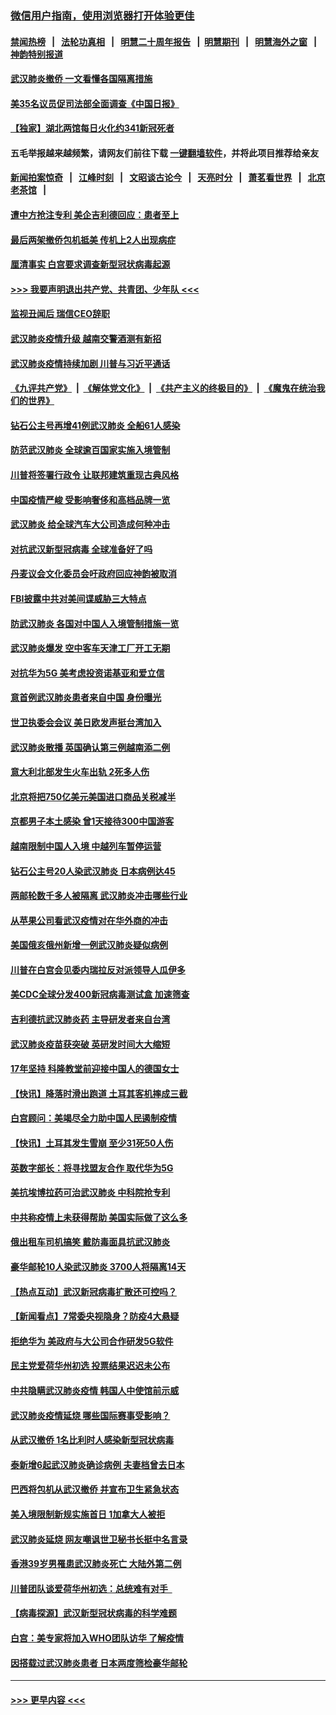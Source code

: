 ### [微信用户指南，使用浏览器打开体验更佳](https://github.com/gfw-breaker/banned-news1/blob/master/indexes/wechat-guide.md?t=0)
#### [禁闻热榜](热点新闻.md?t=0)  &nbsp;&nbsp;|&nbsp;&nbsp; [法轮功真相](https://github.com/gfw-breaker/truth/blob/master/README.md?t=0) &nbsp;&nbsp;|&nbsp;&nbsp; [明慧二十周年报告](https://github.com/gfw-breaker/mh-reports/blob/master/README.md?t=0) &nbsp;&nbsp;|&nbsp;&nbsp;[明慧期刊](https://github.com/gfw-breaker/mh-qikan) &nbsp;&nbsp;|&nbsp;&nbsp; [明慧海外之窗](https://github.com/gfw-breaker/mh-news/blob/master/README.md?t=0) &nbsp;&nbsp;|&nbsp;&nbsp; [神韵特别报道](https://github.com/gfw-breaker/mh-news/blob/master/shenyun.md?t=0)
#### [武汉肺炎撤侨 一文看懂各国隔离措施](../pages/nsc418/n11844216.md?t=02080502) 
#### [美35名议员促司法部全面调查《中国日报》](../pages/nsc418/n11852435.md?t=02080502) 
#### [【独家】湖北两馆每日火化约341新冠死者](../pages/nsc418/n11845444.md?t=02080502) 
#### 五毛举报越来越频繁，请网友们前往下载 [一键翻墙软件](https://github.com/gfw-breaker/ssr-accounts)，并将此项目推荐给亲友
#### [新闻拍案惊奇](https://github.com/gfw-breaker/banned-news1/blob/master/pages/link4.md) &nbsp;&nbsp;|&nbsp;&nbsp; [江峰时刻](https://github.com/gfw-breaker/banned-news1/blob/master/pages/link4.md) &nbsp;&nbsp;|&nbsp;&nbsp; [文昭谈古论今](https://github.com/gfw-breaker/banned-news1/blob/master/pages/link4.md) &nbsp;&nbsp;|&nbsp;&nbsp; [天亮时分](https://github.com/gfw-breaker/banned-news1/blob/master/pages/link4.md) &nbsp;&nbsp;|&nbsp;&nbsp; [萧茗看世界](https://github.com/gfw-breaker/banned-news1/blob/master/pages/link4.md) &nbsp;&nbsp;|&nbsp;&nbsp; [北京老茶馆](https://github.com/gfw-breaker/banned-news1/blob/master/pages/link4.md) &nbsp;&nbsp;|&nbsp;&nbsp; 
#### [遭中方抢注专利 美企吉利德回应：患者至上](../pages/nsc418/n11852037.md?t=02080502) 
#### [最后两架撤侨包机抵美 传机上2人出现病症](../pages/nsc418/n11852173.md?t=02080502) 
#### [厘清事实 白宫要求调查新型冠状病毒起源](../pages/nsc418/n11852106.md?t=02080502) 
#### [>>> 我要声明退出共产党、共青团、少年队 <<<](https://github.com/begood0513/goodnews/blob/master/quit/letter.md) 
#### [监视丑闻后 瑞信CEO辞职](../pages/nsc418/n11852127.md?t=02080502) 
#### [武汉肺炎疫情升级 越南交警酒测有新招](../pages/nsc418/n11851632.md?t=02080502) 
#### [武汉肺炎疫情持续加剧 川普与习近平通话](../pages/nsc418/n11851613.md?t=02080502) 
#### [《九评共产党》](https://github.com/begood0513/9ping.md/blob/master/README.md) &nbsp;|&nbsp; [《解体党文化》](../../../../jtdwh.md/blob/master/README.md)  &nbsp;|&nbsp; [《共产主义的终极目的》](../../../../gczydzjmd.md/blob/master/README.md) &nbsp;|&nbsp; [《魔鬼在统治我们的世界》](../../../../mgztzwmdsj.md/blob/master/README.md) 
#### [钻石公主号再增41例武汉肺炎 全船61人感染](../pages/nsc418/n11850401.md?t=02080502) 
#### [防范武汉肺炎 全球逾百国家实施入境管制](../pages/nsc418/n11850557.md?t=02080502) 
#### [川普将签署行政令 让联邦建筑重现古典风格](../pages/nsc418/n11850654.md?t=02080502) 
#### [中国疫情严峻 受影响奢侈和高档品牌一览](../pages/nsc418/n11850319.md?t=02080502) 
#### [武汉肺炎 给全球汽车大公司造成何种冲击](../pages/nsc418/n11850056.md?t=02080502) 
#### [对抗武汉新型冠病毒 全球准备好了吗](../pages/nsc418/n11850142.md?t=02080502) 
#### [丹麦议会文化委员会吁政府回应神韵被取消](../pages/nsc418/n11849312.md?t=02080502) 
#### [FBI披露中共对美间谍威胁三大特点](../pages/nsc418/n11849700.md?t=02080502) 
#### [防武汉肺炎 各国对中国人入境管制措施一览](../pages/nsc418/n11838726.md?t=02080502) 
#### [武汉肺炎爆发 空中客车天津工厂开工无期](../pages/nsc418/n11849634.md?t=02080502) 
#### [对抗华为5G 美考虑投资诺基亚和爱立信](../pages/nsc418/n11849510.md?t=02080502) 
#### [意首例武汉肺炎患者来自中国 身份曝光](../pages/nsc418/n11849454.md?t=02080502) 
#### [世卫执委会会议 美日欧发声挺台湾加入](../pages/nsc418/n11849433.md?t=02080502) 
#### [武汉肺炎散播 英国确认第三例越南添二例](../pages/nsc418/n11849439.md?t=02080502) 
#### [意大利北部发生火车出轨 2死多人伤](../pages/nsc418/n11848999.md?t=02080502) 
#### [北京将把750亿美元美国进口商品关税减半](../pages/nsc418/n11848896.md?t=02080502) 
#### [京都男子本土感染 曾1天接待300中国游客](../pages/nsc418/n11848641.md?t=02080502) 
#### [越南限制中国人入境 中越列车暂停运营](../pages/nsc418/n11847844.md?t=02080502) 
#### [钻石公主号20人染武汉肺炎 日本病例达45](../pages/nsc418/n11847823.md?t=02080502) 
#### [两邮轮数千多人被隔离 武汉肺炎冲击哪些行业](../pages/nsc418/n11847456.md?t=02080502) 
#### [从苹果公司看武汉疫情对在华外商的冲击](../pages/nsc418/n11847586.md?t=02080502) 
#### [美国俄亥俄州新增一例武汉肺炎疑似病例](../pages/nsc418/n11847714.md?t=02080502) 
#### [川普在白宫会见委内瑞拉反对派领导人瓜伊多](../pages/nsc418/n11847391.md?t=02080502) 
#### [美CDC全球分发400新冠病毒测试盒 加速筛查](../pages/nsc418/n11847260.md?t=02080502) 
#### [吉利德抗武汉肺炎药 主导研发者来自台湾](../pages/nsc418/n11847064.md?t=02080502) 
#### [武汉肺炎疫苗获突破 英研发时间大大缩短](../pages/nsc418/n11846915.md?t=02080502) 
#### [17年坚持 科隆教堂前迎接中国人的德国女士](../pages/nsc418/n11846781.md?t=02080502) 
#### [【快讯】降落时滑出跑道 土耳其客机摔成三截](../pages/nsc418/n11847021.md?t=02080502) 
#### [白宫顾问：美竭尽全力助中国人民遏制疫情](../pages/nsc418/n11846756.md?t=02080502) 
#### [【快讯】土耳其发生雪崩 至少31死50人伤](../pages/nsc418/n11846680.md?t=02080502) 
#### [英数字部长：将寻找盟友合作 取代华为5G](../pages/nsc418/n11846485.md?t=02080502) 
#### [美抗埃博拉药可治武汉肺炎 中科院抢专利](../pages/nsc418/n11846409.md?t=02080502) 
#### [中共称疫情上未获得帮助 美国实际做了这么多](../pages/nsc418/n11846008.md?t=02080502) 
#### [俄出租车司机搞笑 戴防毒面具抗武汉肺炎](../pages/nsc418/n11845703.md?t=02080502) 
#### [豪华邮轮10人染武汉肺炎 3700人将隔离14天](../pages/nsc418/n11845543.md?t=02080502) 
#### [【热点互动】武汉新冠病毒扩散还可控吗？](../pages/nsc418/n11844750.md?t=02080502) 
#### [【新闻看点】7常委央视隐身？防疫4大悬疑](../pages/nsc418/n11844611.md?t=02080502) 
#### [拒绝华为 美政府与大公司合作研发5G软件](../pages/nsc418/n11844625.md?t=02080502) 
#### [民主党爱荷华州初选 投票结果迟迟未公布](../pages/nsc418/n11844207.md?t=02080502) 
#### [中共隐瞒武汉肺炎疫情 韩国人中使馆前示威](../pages/nsc418/n11844084.md?t=02080502) 
#### [武汉肺炎疫情延烧 哪些国际赛事受影响？](../pages/nsc418/n11843958.md?t=02080502) 
#### [从武汉撤侨 1名比利时人感染新型冠状病毒](../pages/nsc418/n11843977.md?t=02080502) 
#### [泰新增6起武汉肺炎确诊病例 夫妻档曾去日本](../pages/nsc418/n11843900.md?t=02080502) 
#### [巴西将包机从武汉撤侨 并宣布卫生紧急状态](../pages/nsc418/n11843418.md?t=02080502) 
#### [美入境限制新规实施首日 1加拿大人被拒](../pages/nsc418/n11843058.md?t=02080502) 
#### [武汉肺炎延烧 网友嘲讽世卫秘书长挺中名言录](../pages/nsc418/n11843056.md?t=02080502) 
#### [香港39岁男罹患武汉肺炎死亡 大陆外第二例](../pages/nsc418/n11843026.md?t=02080502) 
#### [川普团队谈爱荷华州初选：总统难有对手  ](../pages/nsc418/n11842867.md?t=02080502) 
#### [【病毒探源】武汉新型冠状病毒的科学难题](../pages/nsc418/n11842176.md?t=02080502) 
#### [白宫：美专家将加入WHO团队访华 了解疫情](../pages/nsc418/n11842198.md?t=02080502) 
#### [因搭载过武汉肺炎患者 日本两度筛检豪华邮轮](../pages/nsc418/n11842447.md?t=02080502) 

----
#### [ >>> 更早内容 <<< ](../indexes/nsc418-earlier.md)
